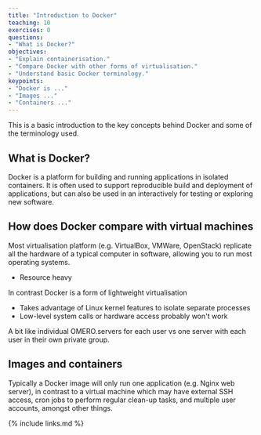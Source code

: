 ```yaml
---
title: "Introduction to Docker"
teaching: 10
exercises: 0
questions:
- "What is Docker?"
objectives:
- "Explain containerisation."
- "Compare Docker with other forms of virtualisation."
- "Understand basic Docker terminology."
keypoints:
- "Docker is ..."
- "Images ..."
- "Containers ..."
---
```


This is a basic introduction to the key concepts behind Docker and some of the terminology used.

## What is Docker?

Docker is a platform for building and running applications in isolated containers.
It is often used to support reproducible build and deployment of applications, but can also be used in an interactively for testing or exploring new software.


## How does Docker compare with virtual machines

Most virtualisation platform (e.g. VirtualBox, VMWare, OpenStack) replicate all the hardware of a typical computer in software, allowing you to run most operating systems.
- Resource heavy

In contrast Docker is a form of lightweight virtualisation
- Takes advantage of Linux kernel features to isolate separate processes
- Low-level system calls or hardware access probably won't work

A bit like individual OMERO.servers for each user vs one server with each user in their own private group.


## Images and containers

Typically a Docker image will only run one application (e.g. Nginx web server), in contrast to a virtual machine which may have external SSH access, cron jobs to perform regular clean-up tasks, and multiple user accounts, amongst other things.




{% include links.md %}
